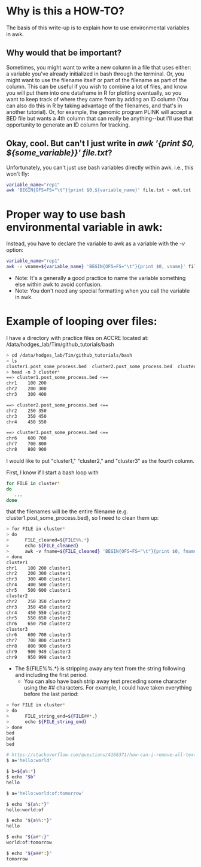 # Why is this a HOW-TO?
The basis of this write-up is to explain how to use environmental variables in awk. 

## Why would that be important? 
Sometimes, you might want to write a new column in a file that uses either: a variable you've already initialized in bash through the terminal. Or, you might want to use the filename itself or part of the filename as part of the column. This can be useful if you wish to combine a lot of files, and know you will put them into one dataframe in R for plotting eventually, so you want to keep track of where they came from by adding an ID column (You can also do this in R by taking advantage of the filenames, and that's in another tutorial). Or, for example, the genomic program PLINK will accept a BED file but wants a 4th column that can really be anything--but I'll use that opportunity to generate an ID column for tracking. 

## Okay, cool. But can't I just write in *awk '{print $0, ${some_variable}}' file.txt*?
Unfortunately, you can't just use bash variables directly within awk. i.e., this won't fly:
```bash
variable_name="rep1"
awk 'BEGIN{OFS=FS="\t"}{print $0,${variable_name}' file.txt > out.txt
```

# Proper way to use bash environmental variable in awk: 
Instead, you have to declare the variable to awk as a variable with the *-v* option:
```bash
variable_name="rep1"
awk -v vname=${variable_name} 'BEGIN{OFS=FS="\t"}{print $0, vname}' file.txt > out.txt
```
- Note: It's a generally a good practice to name the variable something else within awk to avoid confusion. 
- Note: You don't need any special formatting when you call the variable in awk.


# Example of looping over files: 
I have a directory with practice files on ACCRE located at: /data/hodges_lab/Tim/github_tutorials/bash
```bash
> cd /data/hodges_lab/Tim/github_tutorials/bash
> ls
cluster1.post_some_process.bed  cluster2.post_some_process.bed  cluster3.post_some_process.bed
> head -n 3 cluster*
==> cluster1.post_some_process.bed <==
chr1	100	200
chr2	200	300
chr3	300	400

==> cluster2.post_some_process.bed <==
chr2	250	350
chr3	350	450
chr4	450	550

==> cluster3.post_some_process.bed <==
chr6	600	700
chr7	700	800
chr8	800	900
```

I would like to put "cluster1," "cluster2," and "cluster3" as the fourth column. 

First, I know if I start a bash loop with 
```bash
for FILE in cluster*
do
   ...
done
```
that the filenames will be the entire filename (e.g. cluster1.post_some_process.bed), so I need to clean them up:
```bash
> for FILE in cluster*
> do
>      FILE_cleaned=${FILE%%.*}
>      echo ${FILE_cleaned}
>      awk -v fname=${FILE_cleaned} 'BEGIN{OFS=FS="\t"}{print $0, fname}' ${FILE}
> done
cluster1
chr1	100	200	cluster1
chr2	200	300	cluster1
chr3	300	400	cluster1
chr4	400	500	cluster1
chr5	500	600	cluster1
cluster2
chr2	250	350	cluster2
chr3	350	450	cluster2
chr4	450	550	cluster2
chr5	550	650	cluster2
chr6	650	750	cluster2
cluster3
chr6	600	700	cluster3
chr7	700	800	cluster3
chr8	800	900	cluster3
chr9	900	949	cluster3
chr9	950	999	cluster3

```
- The ${FILE%%.*} is stripping away any text from the string following and including the first period.
  - You can also have bash strip away text preceding some character using the ## characters. For example, I could have taken everything before the last period:
```bash
> for FILE in cluster*
> do
>      FILE_string_end=${FILE##*.}
>      echo ${FILE_string_end}
> done
bed
bed
bed

# https://stackoverflow.com/questions/4168371/how-can-i-remove-all-text-after-a-character-in-bash
$ a='hello:world'

$ b=${a%:*}
$ echo "$b"
hello

$ a='hello:world:of:tomorrow'

$ echo "${a%:*}"
hello:world:of

$ echo "${a%%:*}"
hello

$ echo "${a#*:}"
world:of:tomorrow

$ echo "${a##*:}"
tomorrow
```
    




#
